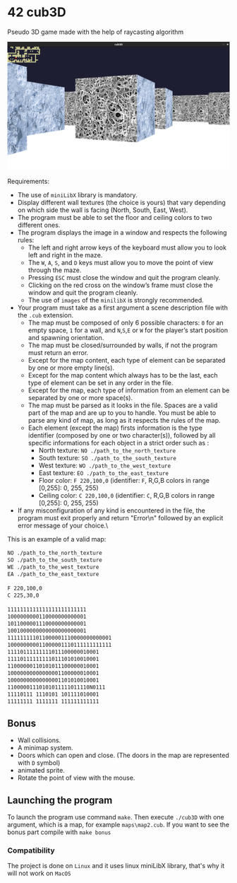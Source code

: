 # 42 cub3D
Pseudo 3D game made with the help of raycasting algorithm

![screenshot](screenshot.png)

Requirements:
* The use of `miniLibX` library is mandatory.
* Display different wall textures (the choice is yours) that vary depending on which side the wall is facing (North, South, East, West).
* The program must be able to set the floor and ceiling colors to two different ones.
* The program displays the image in a window and respects the following rules:
  - The left and right arrow keys of the keyboard must allow you to look left and right in the maze.
  - The `W`, `A`, `S`, and `D` keys must allow you to move the point of view through the maze.
  - Pressing `ESC` must close the window and quit the program cleanly.
  - Clicking on the red cross on the window’s frame must close the window and quit the program cleanly.
  - The use of `images` of the `minilibX` is strongly recommended.
* Your program must take as a first argument a scene description file with the `.cub` extension.
  - The map must be composed of only 6 possible characters: `0` for an empty space, `1` for a wall, and `N`,`S`,`E` or `W` for the player’s start position and spawning orientation.
  - The map must be closed/surrounded by walls, if not the program must return an error.
  - Except for the map content, each type of element can be separated by one or more empty line(s).
  - Except for the map content which always has to be the last, each type of element can be set in any order in the file.
  - Except for the map, each type of information from an element can be separated by one or more space(s).
  - The map must be parsed as it looks in the file. Spaces are a valid part of the map and are up to you to handle. You must be able to parse any kind of map, as long as it respects the rules of the map.
  - Each element (except the map) firsts information is the type identifier (composed by one or two character(s)), followed by all specific informations for each object in a strict order such as :
    + North texture: `NO ./path_to_the_north_texture`
    + South texture: `SO ./path_to_the_south_texture`
    + West texture: `WO ./path_to_the_west_texture`
    + East texture: `EO ./path_to_the_east_texture`
    + Floor color: `F 220,100,0` (identifier: `F`, R,G,B colors in range [0,255]: 0, 255, 255)
    + Ceiling color: `C 220,100,0` (identifier: `C`, R,G,B colors in range [0,255]: 0, 255, 255)
*  If any misconfiguration of any kind is encountered in the file, the program
must exit properly and return "Error\n" followed by an explicit error message
of your choice.\\

This is an example of a valid map:

```
NO ./path_to_the_north_texture
SO ./path_to_the_south_texture
WE ./path_to_the_west_texture
EA ./path_to_the_east_texture

F 220,100,0
C 225,30,0

1111111111111111111111111
1000000000110000000000001
1011000001110000000000001
1001000000000000000000001
111111111011000001110000000000001
100000000011000001110111111111111
11110111111111011100000010001
11110111111111011101010010001
11000000110101011100000010001
10000000000000001100000010001
10000000000000001101010010001
11000001110101011111011110N0111
11110111 1110101 101111010001
11111111 1111111 111111111111
```

## Bonus
* Wall collisions.
* A minimap system.
* Doors which can open and close. (The doors in the map are represented with `D` symbol)
* animated sprite.
* Rotate the point of view with the mouse.
 
## Launching the program

To launch the program use command `make`. Then execute `./cub3D` with one argument, which is a map, for example `maps\map2.cub`. If you want to see the bonus part compile with `make bonus`


### Compatibility
The project is done on `Linux` and it uses linux miniLibX library, that's why it will not work on `MacOS`
